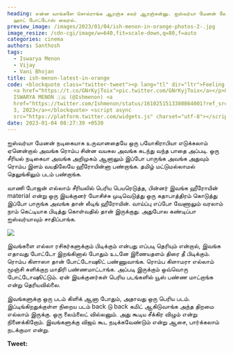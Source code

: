```yaml
---
heading: என்ன வாங்களே சொல்ராங்க ஆரஞ்சு கலர் ஆரஞ்சுன்னு. ஐஸ்வர்யா மேனன் லேட்டஸ்ட்
  ஹாட் போட்டோஸ் வைரல்.
preview_image: /images/2023/01/04/ish-menon-in-orange-photos-2-.jpg
image_resize: /cdn-cgi/image/w=640,fit=scale-down,q=80,f=auto
categories: cinema
authors: Santhosh
tags:
  - Iswarya Menon
  - Vijay
  - Vani Bhojan
title: ish-menon-latest-in-orange
code: <blockquote class="twitter-tweet"><p lang="tl" dir="ltr">Feeling orange 🍊
  <a href="https://t.co/GNrKyjToix">pic.twitter.com/GNrKyjToix</a></p>&mdash;
  ISWARYA MENON 🇮🇳 (@Ishmenon) <a
  href="https://twitter.com/Ishmenon/status/1610251513380864001?ref_src=twsrc%5Etfw">January
  3, 2023</a></blockquote> <script async
  src="https://platform.twitter.com/widgets.js" charset="utf-8"></script>
date: 2023-01-04 08:27:39 +0530
---
```

ஐஸ்வர்யா மேனன் நடிகையாக உருவானதையே ஒரு பயோகிராபியா எடுக்கலாம் ஏனென்றால் அவங்க ரொம்ப சின்ன வயசுல அவங்க கடந்து வந்த பாதை அப்படி. ஒரு சீரியல் நடிகையா அவங்க அறிமுகம் ஆனாலும் இப்போ பாருங்க அவங்க அதுவும் ரொம்ப இளம் வயதிலேயே ஹீரோயின்னா பண்றாங்க. தமிழ் மட்டுமல்லாமல் தெலுங்கிலும் படம் பண்றாங்க. 

வாணி போஜன் எல்லாம் சீரியலில் பெரிய பெயரெடுத்த, பின்னர் இவங்க ஹீரோயின் material என்று ஒரு இயக்குனர் யோசிச்சு முடிவெடுத்து ஒரு கதாபாத்திரம் கொடுத்து இப்போ பாருங்க அவங்க தான் லீடிங் ஹீரோயின். வாய்ப்பு எப்போ வேணாலும் வரலாம் நாம் கெட்டியாக பிடித்து கொள்வதில் தான் இருக்குது. அதுபோல கண்டிப்பா ஐஸ்வர்யாவும் சாதிப்பாங்க.

![](/images/2023/01/04/ish-menon-in-orange-photos-1-.jpg)

இவங்களை எல்லா ரசிகர்களுக்கும் பிடிக்கும் என்பது எப்படி தெரியும் என்றால், இவங்க எதாவது போட்டோ இறங்கினால் போதும் உடனே இணையதளம் திரை தீ பிடிக்கும். ரொம்ப கிளாஸா தான் போட்டோஷூட் பண்ணுவாங்க. ரொம்ப கிளாமரா எல்லாம் மூஞ்சி சுளிக்குற மாதிரி பண்ணமாட்டாங்க. அப்படி இருக்கும் ஒவ்வொரு போட்டோஷூட்டும். ஏன் இயக்குனர்கள் பெரிய படங்களில் யூஸ் பண்ண மாட்றாங்க என்று தெரியவில்லை.

இவங்களுக்கு ஒரு படம் கிளிக் ஆனா போதும், அதாவது ஒரு பெரிய படம். இப்டிங்கிறதுக்குள்ள நிறைய படம் back டு back கமிட் ஆகிடுவாங்க அந்த திறமை எல்லாம் இருக்கு. ஒரு லைம்லைட் வில்லனும். அது கூடிய சீக்கிர விழும் என்று நினைக்கிறோம். இவங்களுக்கு விஜய் கூட நடிக்கவேண்டும் என்று ஆசை, பார்க்கலாம் நடக்குமா என்று. 

**Tweet:**